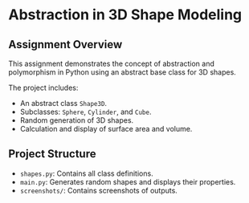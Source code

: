 # Abstraction in 3D Shape Modeling

## Assignment Overview
This assignment demonstrates the concept of abstraction and polymorphism in Python using an abstract base class for 3D shapes.

The project includes:
- An abstract class `Shape3D`.
- Subclasses: `Sphere`, `Cylinder`, and `Cube`.
- Random generation of 3D shapes.
- Calculation and display of surface area and volume.

## Project Structure
- `shapes.py`: Contains all class definitions.
- `main.py`: Generates random shapes and displays their properties.
- `screenshots/`: Contains screenshots of outputs.
